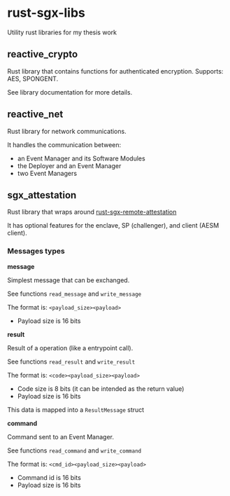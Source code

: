 # rust-sgx-libs

Utility rust libraries for my thesis work

## reactive_crypto

Rust library that contains functions for authenticated encryption. Supports: AES, SPONGENT.

See library documentation for more details.

## reactive_net

Rust library for network communications.

It handles the communication between:

- an Event Manager and its Software Modules
- the Deployer and an Event Manager
- two Event Managers

## sgx_attestation

Rust library that wraps around [rust-sgx-remote-attestation](https://github.com/AuthenticExecution/rust-sgx-remote-attestation)

It has optional features for the enclave, SP (challenger), and client (AESM client).

### Messages types

**message**

Simplest message that can be exchanged.

See functions `read_message` and `write_message`

The format is: `<payload_size><payload>`

  - Payload size is 16 bits

**result**

Result of a operation (like a entrypoint call).

See functions `read_result` and `write_result`

The format is: `<code><payload_size><payload>`

  - Code size is 8 bits (it can be intended as the return value)
  - Payload size is 16 bits

This data is mapped into a `ResultMessage` struct

**command**

Command sent to an Event Manager.

See functions `read_command` and `write_command`

The format is: `<cmd_id><payload_size><payload>`

  - Command id is 16 bits
  - Payload size is 16 bits
